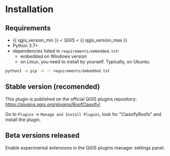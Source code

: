 # Installation

## Requirements

- {{ qgis_version_min }}  < QGIS < {{ qgis_version_max }}
- Python 3.7+
- dependencies listed in `requirements/embedded.txt`:
  - embedded on Windows version
  - on Linux, you need to install by yourself. Typically, on Ubuntu:

```bash
python3 -m pip -U -r requirements/embedded.txt
```

## Stable version (recomended)

This plugin is published on the official QGIS plugins repository: <https://plugins.qgis.org/plugins/RoofClassify/>.

Go to `Plugins` -> `Manage and Install Plugins`, look for "ClassifyRoofs" and install the plugin.

## Beta versions released

Enable experimental extensions in the QGIS plugins manager settings panel.
